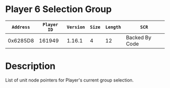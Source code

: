 # Player 6 Selection Group

| `Address` | `Player ID` | `Version` | `Size` | `Length` | `SCR` |
| ---------- | ----------- | --------- | ------ | -------- | ---- |
| 0x6285D8 | 161949 | 1.16.1 | 4 | 12 | Backed By Code |

# Description

List of unit node pointers for Player's current group selection.